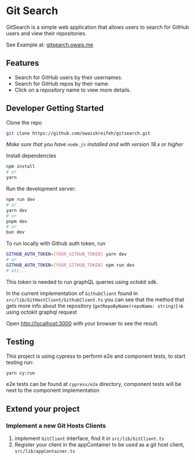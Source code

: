 # Git Search

GitSearch is a simple web application that allows users to search for GitHub users and view their repositories.

See Example at: [gitsearch.owais.me](https://gitsearch.owais.me/)

## Features

- Search for GitHub users by their usernames.
- Search for GitHub repos by their name.
- Click on a repository name to view more details.

## Developer Getting Started

Clone the repo

```bash
git clone https://github.com/owaiskreifeh/gitsearch.git
```

_Make sure that you have `node.js` installed and with version 18.x or higher_

Install dependencies

```bash
npm install
# or
yarn
```

Run the development server:

```bash
npm run dev
# or
yarn dev
# or
pnpm dev
# or
bun dev
```

To run locally with Github auth token, run

```bash
GITHUB_AUTH_TOKEN=[YOUR_GITHUB_TOKEN] yarn dev
# or
GITHUB_AUTH_TOKEN=[YOUR_GITHUB_TOKEN] npm run dev
# etc...
```

This token is needed to run graphQL queries using octokit sdk.

In the current implementation of `GithubClient` found in `src/lib/GitHostClient/GithubClient.ts` you can see that the method that gets more info about the repository (`getRepoByName(repoName: string)`) is using octokit graphql request

Open [http://localhost:3000](http://localhost:3000) with your browser to see the result.

## Testing

This project is using cypress to perform e2e and component tests, to start testing run:

```bash
yarn cy:run
```

e2e tests can be found at `cypress/e2e` directory, component tests will be next to the component implementation

## Extend your project

### Implement a new Git Hosts Clients

1. implement `GitClient` interface, find it in `src/lib/GitClient.ts`
2. Register your client in the appContainer to be used as a git host client, `src/lib/appContainer.ts`
